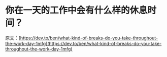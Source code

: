 # 你在一天的工作中会有什么样的休息时间？

原文：[https://dev.to/ben/what-kind-of-breaks-do-you-take-throughout-the-work-day-1mfg](https://dev.to/ben/what-kind-of-breaks-do-you-take-throughout-the-work-day-1mfg)